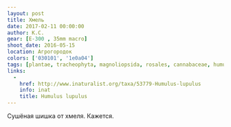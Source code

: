 ```yaml
---
layout: post
title: Хмель
date: 2017-02-11 00:00:00
author: К.С.
gear: [E-300 , 35mm macro]
shoot_date: 2016-05-15
location: Агрогородок
colors: ['030101', '1e0a04']
tags: [plantae, tracheophyta, magnoliopsida, rosales, cannabaceae, humulus, humulus lupulus]
links:
  -
    href: http://www.inaturalist.org/taxa/53779-Humulus-lupulus
    info: inat
    title: Humulus lupulus
---
```


Сушёная шишка от хмеля. Кажется.

